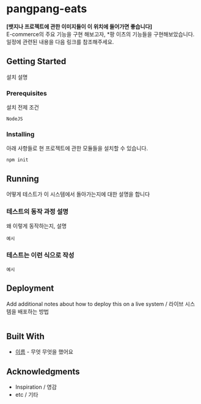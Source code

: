 # pangpang-eats

**[뱃지나 프로젝트에 관한 이미지들이 이 위치에 들어가면 좋습니다]**  
E-commerce의 주요 기능을 구현 해보고자, \*팡 이츠의 기능들을 구현해보았습니다.
일정에 관련된 내용을 다음 링크를 참조해주세요.

## Getting Started

설치 설명

### Prerequisites

설치 전제 조건

```
NodeJS
```

### Installing

아래 사항들로 현 프로젝트에 관한 모듈들을 설치할 수 있습니다.

```
npm init
```

## Running

어떻게 테스트가 이 시스템에서 돌아가는지에 대한 설명을 합니다

### 테스트의 동작 과정 설명

왜 이렇게 동작하는지, 설명

```
예시
```

### 테스트는 이런 식으로 작성

```
예시
```

## Deployment

Add additional notes about how to deploy this on a live system / 라이브 시스템을 배포하는 방법

```

```

## Built With

- [이름](링크) - 무엇 무엇을 했어요

## Acknowledgments

- Inspiration / 영감
- etc / 기타
